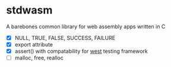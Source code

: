 # stdwasm

A barebones common library for web assembly apps written in C

* [x] NULL, TRUE, FALSE, SUCCESS, FAILURE
* [x] export attribute
* [x] assert() with compatability for [west](https://github.com/web-dom/west) testing framework
* [ ] malloc, free, realloc
